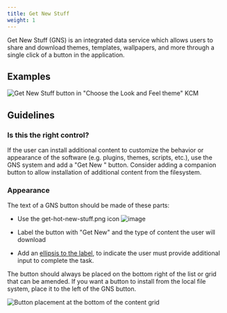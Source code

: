 ```yaml
---
title: Get New Stuff
weight: 1
---
```


Get New Stuff (GNS) is an integrated data service which allows users to
share and download themes, templates, wallpapers, and more through a
single click of a button in the application.

Examples
--------

![Get New Stuff button in "Choose the Look and Feel theme"
KCM](/hig/Systemsettings-LookAndFeel.png)

Guidelines
----------

### Is this the right control?

If the user can install additional content to customize the behavior or
appearance of the software (e.g. plugins, themes, scripts, etc.), use
the GNS system and add a "Get New <Thing>" button. Consider adding a
companion button to allow installation of additional content from the
filesystem.

### Appearance

The text of a GNS button should be made of these parts:

-   Use the get-hot-new-stuff.png icon ![image](/hig/get-hot-new-stuff.svg)

-   Label the button with "Get New" and the type of content the user
    will download

-   Add an
    [ellipsis to the label](/hig/style/writing/labels), to indicate the
    user must provide additional input to complete the task.

The button should always be placed on the bottom right of the list or
grid that can be amended. If you want a button to install from the
local file system, place it to the left of the GNS button.

![Button placement at the bottom of the content
grid](/hig/Systemsettings-PlasmaTheme.png)
